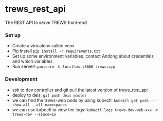 # trews_rest_api
The REST API to serve TREWS front-end

### Set up
- Create a virtualenv called venv
- Pip Install `pip install -r requirements.txt`
- Set up some environment variables, contact Andong about credentials and which variables
- Run server! `gunicorn -b localhost:8000 trews:app`

### Development
- ssh to dev controller and git pull the latest version of trews_rest_api
- deploy to deis: `git push deis master`
- we can find the trews-web pods by using kubectl: `kubectl get pods --show-all --all-namespaces`
- we can use kubectl to view the logs: `kubectl logs trews-dev-web-xxx -n trews-dev --since=1m`
